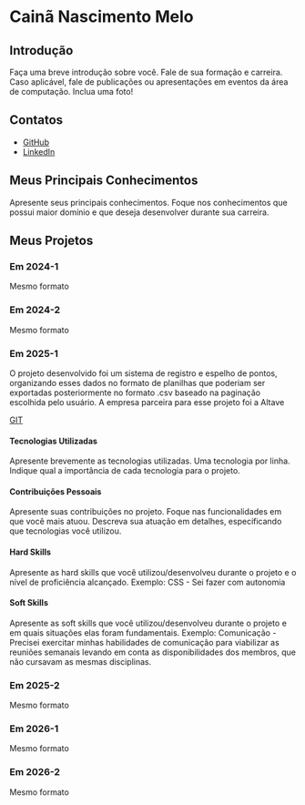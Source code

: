 # Cainã Nascimento Melo

## Introdução

Faça uma breve introdução sobre você. Fale de sua formação e carreira. Caso aplicável, fale de publicações ou apresentações em eventos da área de computação. Inclua uma foto!

## Contatos
* [GitHub](https://github.com/CainaNascimentoMelo)
* [LinkedIn](https://www.linkedin.com/in/cain%C3%A3-melo/)

## Meus Principais Conhecimentos
Apresente seus principais conhecimentos. Foque nos conhecimentos que possui maior domínio e que deseja desenvolver durante sua carreira.


## Meus Projetos

### Em 2024-1
Mesmo formato

### Em 2024-2
Mesmo formato

### Em 2025-1
O projeto desenvolvido foi um sistema de registro e espelho de pontos, organizando esses dados no formato de planilhas que poderiam ser exportadas posteriormente no formato .csv baseado na paginação escolhida pelo usuário. A empresa parceira para esse projeto foi a Altave

[GIT](https://github.com/SQLutions-FATEC/API-3-Semestre-Backend)

#### Tecnologias Utilizadas
Apresente brevemente as tecnologias utilizadas. Uma tecnologia por linha. Indique qual a importância de cada tecnologia para o projeto.

#### Contribuições Pessoais
Apresente suas contribuições no projeto. Foque nas funcionalidades em que você mais atuou. Descreva sua atuação em detalhes, especificando que tecnologias você utilizou.

#### Hard Skills
Apresente as hard skills que você utilizou/desenvolveu durante o projeto e o nível de proficiência alcançado. Exemplo: CSS - Sei fazer com autonomia

#### Soft Skills
Apresente as soft skills que você utilizou/desenvolveu durante o projeto e em quais situações elas foram fundamentais. Exemplo: Comunicação - Precisei exercitar minhas habilidades de comunicação para viabilizar as reuniões semanais levando em conta as disponibilidades dos membros, que não cursavam as mesmas disciplinas.

### Em 2025-2
Mesmo formato

### Em 2026-1
Mesmo formato

### Em 2026-2
Mesmo formato




